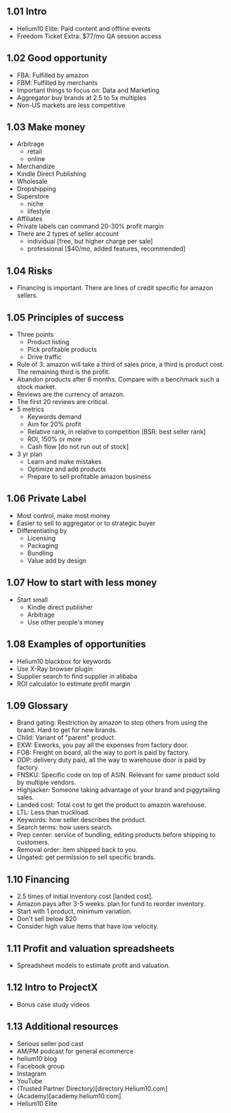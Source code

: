 ## 1.01 Intro
* Helium10 Elite: Paid content and offline events
* Freedom Ticket Extra: $77/mo QA session access

## 1.02 Good opportunity
* FBA: Fulfilled by amazon
* FBM: Fulfilled by merchants
* Important things to focus on: Data and Marketing
* Aggregator buy brands at 2.5 to 5x multiples 
* Non-US markets are less competitive

## 1.03 Make money
* Arbitrage
	- retail
	- online
* Merchandize
* Kindle Direct Publishing
* Wholesale
* Dropshipping
* Superstore
	- niche
	- lifestyle
* Affiliates
* Private labels can command 20-30% profit margin
* There are 2 types of seller account 
	- individual [free, but higher charge per sale]
	- professional [$40/mo, added features, recommended]

## 1.04 Risks
* Financing is important. There are lines of credit specific for amazon sellers.

## 1.05 Principles of success
* Three points 
	- Product listing
	- Pick profitable products 
	- Drive traffic 
* Rule of 3: amazon will take a third of sales price, a third is product cost. The remaining third is the profit.
* Abandon products after 6 months. Compare with a benchmark such a stock market. 
* Reviews are the currency of amazon.
* The first 20 reviews are critical.
* 5 metrics
	- Keywords demand
	- Aim for 20% profit
	- Relative rank, in relative to competition [BSR: best seller rank]
	- ROI, 150% or more
	- Cash flow [do not run out of stock]
* 3 yr plan
	- Learn and make mistakes 
	- Optimize and add products 
	- Prepare to sell profitable amazon business 

## 1.06 Private Label
* Most control, make most money
* Easier to sell to aggregator or to strategic buyer
* Differentiating by
	- Licensing
	- Packaging
	- Bundling
	- Value add by design

## 1.07 How to start with less money
* Start small 
	- Kindle direct publisher 
	- Arbitrage
	- Use other people's money 

## 1.08 Examples of opportunities
* Helium10 blackbox for keywords
* Use X-Ray browser plugin
* Supplier search to find supplier in alibaba
* ROI calculator to estimate profit margin

## 1.09 Glossary
* Brand gating: Restriction by amazon to stop others from using the brand. Hard to get for new brands.
* Child: Variant of "parent" product. 
* EXW: Exworks, you pay all the expenses from factory door.
* FOB: Freight on board, all the way to port is paid by factory.
* DDP: delivery duty paid, all the way to warehouse door is paid by factory.
* FNSKU: Specific code on top of ASIN. Relevant for same product sold by multiple vendors.
* Highjacker: Someone taking advantage of your brand and piggytailing sales.
* Landed cost: Total cost to get the product to amazon warehouse.
* LTL: Less than truckload.
* Keywords: how seller describes the product.
* Search terms: how users search.
* Prep center: service of bundling, editing products before shipping to customers.
* Removal order: item shipped back to you.
* Ungated: get permission to sell specific brands.

## 1.10 Financing
* 2.5 times of initial inventory cost [landed cost].
* Amazon pays after 3-5 weeks. plan for fund to reorder inventory.
* Start with 1 product, minimum variation.
* Don't sell below $20
* Consider high value items that have low velocity.

## 1.11 Profit and valuation spreadsheets
* Spreadsheet models to estimate profit and valuation.

## 1.12 Intro to ProjectX
* Bonus case study videos

## 1.13 Additional resources
* Serious seller pod cast 
* AM/PM podcast for general ecommerce
* helium10 blog
* Facebook group
* Instagram
* YouTube 
* (Trusted Partner Directory)[directory.Helium10.com]
* (Academy)[academy.helium10.com]
* Helium10 Elite
